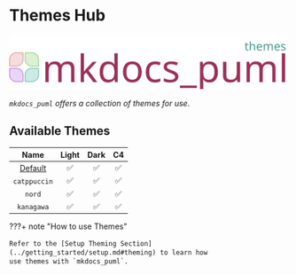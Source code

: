 # Themes Hub

![logo](../assets/logos/logo-themes.svg)

*`mkdocs_puml` offers a collection of themes for use.*

## Available Themes

|    **Name**      | **Light** | **Dark** | **C4** |
|:----------:|:--------------:|:-----:|:-----:|
| [Default](default.md) |  :white_check_mark: | :white_check_mark: | :white_check_mark: |
| `catppuccin` | :white_check_mark: | :white_check_mark: | :white_check_mark: |
| `nord` | :white_check_mark: | :white_check_mark: | :white_check_mark: |
| `kanagawa` | :white_check_mark: | :white_check_mark: | :white_check_mark: |

???+ note "How to use Themes"

    Refer to the [Setup Theming Section](../getting_started/setup.md#theming) to learn how
    use themes with `mkdocs_puml`.
